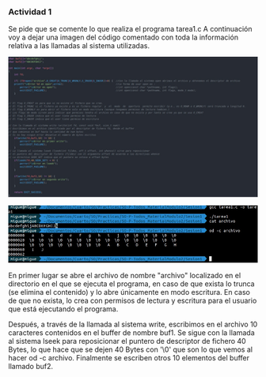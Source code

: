 ### Actividad 1

Se pide que se comente lo que realiza el programa tarea1.c
A continuación voy a dejar una imagen del código comentado con toda la información relativa a las llamadas al sistema utilizadas.


![Ejercicio1](ExplicacionTarea1.jpeg)


![Ejercicio1](EjecucionTarea1.jpeg)

En primer lugar se abre el archivo de nombre "archivo" localizado en el directorio en el que se ejecuta el programa, en caso de que exista lo trunca (se elimina el contenido) y lo abre únicamente en modo escritura. En caso de que no exista, lo crea con permisos de lectura y escritura para el usuario que está ejecutando el programa.

Después, a través de la llamada al sistema write, escribimos en el archivo 10 caracteres contenidos en el buffer de nombre buf1. Se sigue con la llamada al sistema lseek para reposicionar el puntero de descriptor de fichero 40 Bytes, lo que hace que se dejen 40 Bytes con '\0' que son lo que vemos al hacer od -c archivo. Finalmente se escriben otros 10 elementos del buffer llamado buf2.